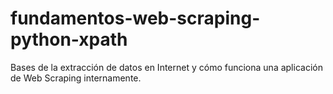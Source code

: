 # fundamentos-web-scraping-python-xpath
Bases de la extracción de datos en Internet y cómo funciona una aplicación de Web Scraping internamente.
